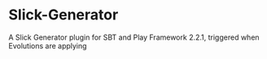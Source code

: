 Slick-Generator
===============

A Slick Generator plugin for SBT and Play Framework 2.2.1, triggered when Evolutions are applying
